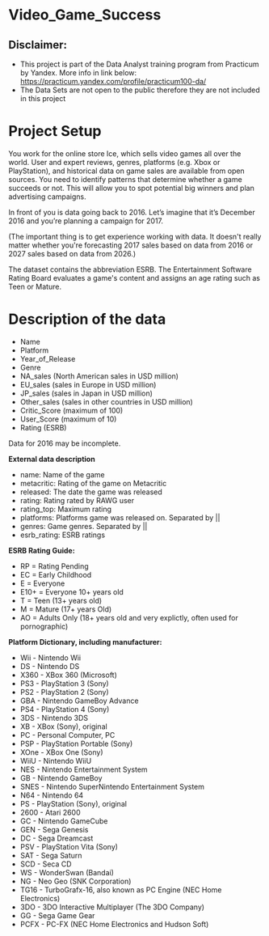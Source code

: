 # Video_Game_Success


## Disclaimer: 
- This project is part of the Data Analyst training program from Practicum by Yandex. More info in link below:
https://practicum.yandex.com/profile/practicum100-da/ 
- The Data Sets are not open to the public therefore they are not included in this project


# Project Setup

You work for the online store Ice, which sells video games all over the world. User and expert reviews, genres, platforms (e.g. Xbox or PlayStation), and historical data on game sales are available from open sources. You need to identify patterns that determine whether a game succeeds or not. This will allow you to spot potential big winners and plan advertising campaigns.

In front of you is data going back to 2016. Let’s imagine that it’s December 2016 and you’re planning a campaign for 2017.

(The important thing is to get experience working with data. It doesn't really matter whether you're forecasting 2017 sales based on data from 2016 or 2027 sales based on data from 2026.)

The dataset contains the abbreviation ESRB. The Entertainment Software Rating Board evaluates a game's content and assigns an age rating such as Teen or Mature.


# Description of the data

* Name
* Platform
* Year_of_Release
* Genre
* NA_sales (North American sales in USD million)
* EU_sales (sales in Europe in USD million)
* JP_sales (sales in Japan in USD million)
* Other_sales (sales in other countries in USD million)
* Critic_Score (maximum of 100)
* User_Score (maximum of 10)
* Rating (ESRB)

Data for 2016 may be incomplete.

**External data description**

* name: Name of the game
* metacritic: Rating of the game on Metacritic
* released: The date the game was released
* rating: Rating rated by RAWG user
* rating_top: Maximum rating
* platforms: Platforms game was released on. Separated by ||
* genres: Game genres. Separated by ||
* esrb_rating: ESRB ratings


**ESRB Rating Guide:**
* RP = Rating Pending
* EC = Early Childhood
* E = Everyone
* E10+ = Everyone 10+ years old
* T = Teen (13+ years old)
* M = Mature (17+ years Old)
* AO = Adults Only (18+ years old and very explictly, often used for pornographic)


**Platform Dictionary, including manufacturer:**
* Wii - Nintendo Wii
* DS - Nintendo DS
* X360 - XBox 360 (Microsoft)
* PS3 - PlayStation 3 (Sony)
* PS2 - PlayStation 2 (Sony)
* GBA - Nintendo GameBoy Advance
* PS4 - PlayStation 4 (Sony)
* 3DS - Nintendo 3DS
* XB - XBox (Sony), original 
* PC - Personal Computer, PC
* PSP - PlayStation Portable (Sony)
* XOne - XBox One (Sony)
* WiiU - Nintendo WiiU
* NES - Nintendo Entertainment System
* GB - Nintendo GameBoy
* SNES - Nintendo SuperNintendo Entertainment System
* N64 - Nintendo 64
* PS - PlayStation (Sony), original
* 2600 - Atari 2600
* GC - Nintendo GameCube
* GEN - Sega Genesis
* DC - Sega Dreamcast
* PSV - PlayStation Vita (Sony)
* SAT - Sega Saturn
* SCD - Seca CD
* WS - WonderSwan (Bandai)
* NG - Neo Geo (SNK Corporation)
* TG16 -  TurboGrafx-16, also known as PC Engine (NEC Home Electronics)
* 3DO - 3DO Interactive Multiplayer (The 3DO Company)
* GG - Sega Game Gear
* PCFX - PC-FX (NEC Home Electronics and Hudson Soft)

